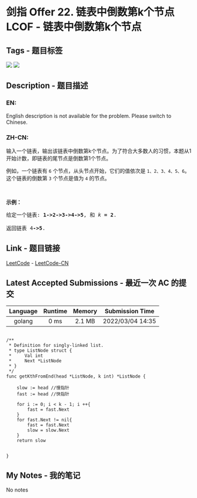 
# 剑指 Offer 22. 链表中倒数第k个节点 LCOF - 链表中倒数第k个节点

## Tags - 题目标签

 <img src="https://img.shields.io/badge/Linked List-链表-blue.svg">   <img src="https://img.shields.io/badge/Two Pointers-双指针-blue.svg">  


## Description - 题目描述

### EN:
<p>English description is not available for the problem. Please switch to Chinese.</p>

### ZH-CN:
<p>输入一个链表，输出该链表中倒数第k个节点。为了符合大多数人的习惯，本题从1开始计数，即链表的尾节点是倒数第1个节点。</p>

<p>例如，一个链表有 <code>6</code> 个节点，从头节点开始，它们的值依次是 <code>1、2、3、4、5、6</code>。这个链表的倒数第 <code>3</code> 个节点是值为 <code>4</code> 的节点。</p>

<p> </p>

<p><strong>示例：</strong></p>

<pre>
给定一个链表: <strong>1->2->3->4->5</strong>, 和 <em>k </em><strong>= 2</strong>.

返回链表 4<strong>->5</strong>.</pre>



## Link - 题目链接

[LeetCode](https://leetcode.com/problems/lian-biao-zhong-dao-shu-di-kge-jie-dian-lcof/description/)  -  [LeetCode-CN](https://leetcode.cn/problems/lian-biao-zhong-dao-shu-di-kge-jie-dian-lcof/description/)
## Latest Accepted Submissions - 最近一次 AC 的提交


| Language | Runtime | Memory | Submission Time |
|:---:|:---:|:---:|:---:|
| golang  | 0 ms | 2.1 MB | 2022/03/04 14:35 |

```golang

/**
 * Definition for singly-linked list.
 * type ListNode struct {
 *     Val int
 *     Next *ListNode
 * }
 */
func getKthFromEnd(head *ListNode, k int) *ListNode {
    
    slow := head //慢指针
    fast := head //快指针
   
    for i := 0; i < k - 1; i ++{
        fast = fast.Next
    }
    for fast.Next != nil{
        fast = fast.Next
        slow = slow.Next
    }
    return slow


}

```
## My Notes - 我的笔记


No notes

